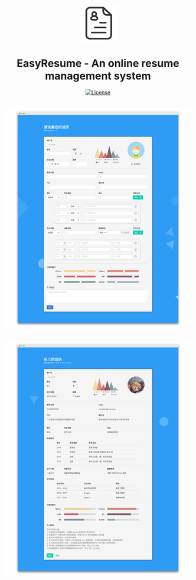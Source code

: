 <p align="center">
  <img with="100" height="100" src=".github/logo.png" alt="icon">
</p>

<h1 align="center">EasyResume - An online resume management system</h1>

<p align="center">
  <a href="LICENSE"><img src="https://img.shields.io/badge/license-MIT-blue.svg" alt="License"></a>
  <br><br>
  <img width="800" src=".github/screenshot1.png" alt="screenshot1">
  <br><br>
  <img width="800" src=".github/screenshot2.png" alt="screenshot2">
</p>
